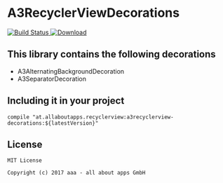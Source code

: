 # A3RecyclerViewDecorations

[ ![Build Status](https://travis-ci.org/allaboutapps/A3RecyclerViewDecorations.svg?branch=master) ](https://travis-ci.org/allaboutapps/A3RecyclerViewDecorations)
[ ![Download](https://api.bintray.com/packages/allaboutapps/A3-Android/at.allaboutapps.recyclerview.a3recyclerview-decorations/images/download.svg) ](https://bintray.com/allaboutapps/A3-Android/at.allaboutapps.recyclerview.a3recyclerview-decorations/_latestVersion)

## This library contains the following decorations

* A3AlternatingBackgroundDecoration
* A3SeparatorDecoration

## Including it in your project

    compile "at.allaboutapps.recyclerview:a3recyclerview-decorations:${latestVersion}"

## License

	MIT License

	Copyright (c) 2017 aaa - all about apps GmbH